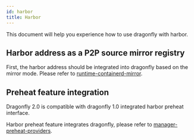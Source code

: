 ```yaml
---
id: harbor
title: Harbor
---
```


This document will help you experience how to use dragonfly with harbor.

## Harbor address as a P2P source mirror registry

First, the harbor address should be integrated into dragonfly based on the mirror mode. Please refer to [runtime-containerd-mirror](../runtime/containerd/mirror.md).

## Preheat feature integration

Dragonfly 2.0 is compatible with dragonfly 1.0 integrated harbor preheat interface.

Harbor preheat feature integrates dragonfly, please refer to [manager-preheat-providers](https://goharbor.io/docs/2.3.0/administration/p2p-preheat/manage-preheat-providers/).
